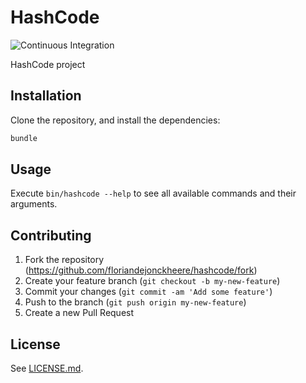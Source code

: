 # HashCode

![Continuous Integration](https://github.com/floriandejonckheere/hashcode/workflows/Continuous%20Integration/badge.svg)

HashCode project

## Installation

Clone the repository, and install the dependencies:

```sh
bundle
```

## Usage

Execute `bin/hashcode --help` to see all available commands and their arguments.

## Contributing

1. Fork the repository (<https://github.com/floriandejonckheere/hashcode/fork>)
2. Create your feature branch (`git checkout -b my-new-feature`)
3. Commit your changes (`git commit -am 'Add some feature'`)
4. Push to the branch (`git push origin my-new-feature`)
5. Create a new Pull Request

## License

See [LICENSE.md](LICENSE.md).
